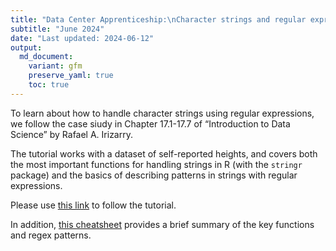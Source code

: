 ```yaml
---
title: "Data Center Apprenticeship:\nCharacter strings and regular expression"
subtitle: "June 2024" 
date: "Last updated: 2024-06-12"
output:
  md_document:
    variant: gfm
    preserve_yaml: true
    toc: true
---
```


To learn about how to handle character strings using regular
expressions, we follow the case siudy in Chapter 17.1-17.7 of
“Introduction to Data Science” by Rafael A. Irizarry.

The tutorial works with a dataset of self-reported heights, and covers
both the most important functions for handling strings in R (with the
`stringr` package) and the basics of describing patterns in strings with
regular expressions.

Please use [this
link](https://rafalab.dfci.harvard.edu/dsbook-part-1/wrangling/string-processing.html)
to follow the tutorial.

In addition, [this
cheatsheet](https://evoldyn.gitlab.io/evomics-2018/ref-sheets/R_strings.pdf)
provides a brief summary of the key functions and regex patterns.
